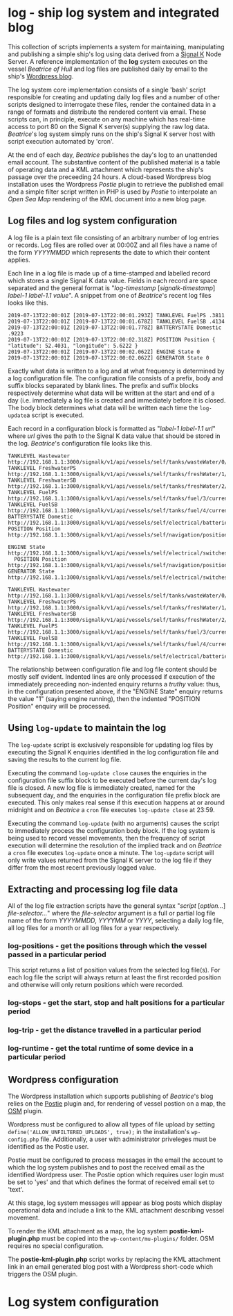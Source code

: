 # log - ship log system and integrated blog

This collection of scripts implements a system for maintaining, manipulating and publishing a simple ship's log using data derived from a
[Signal K](http://www.signalk.org) Node Server.
A reference implementation of the __log__ system executes on the vessel _Beatrice of Hull_ and log files are published daily by email to the ship's
[Wordpress blog](http://www.pdjr.eu/).

The log system core implementation consists of a single 'bash' script responsible for creating and updating daily log files and a number of other scripts designed to interrogate these files, render the contained data in a range of formats and distribute the rendered content via email.
These scripts can, in principle, execute on any machine which has real-time access to port 80 on the Signal K server(s)  supplying the raw log data.
_Beatrice_'s log system simply runs on the ship's Signal K server host with script execution automated by 'cron'.

At the end of each day, _Beatrice_ publishes the day's log to an unattended email account. The substantive content of the published material is a table of operating data and a KML attachment which represents the ship's passage over the preceeding 24 hours.
A cloud-based Wordpress blog installation uses the Wordpress _Postie_ plugin to retrieve the published email and a simple filter script written in PHP is used by _Postie_ to interpolate an _Open Sea Map_ rendering of the KML document into a new blog page.

## Log files and log system configuration

A log file is a plain text file consisting of an arbitrary number of log entries or records.
Log files are rolled over at 00:00Z and all files have a name of the form _YYYYMMDD_ which represents the date to which their content applies.

Each line in a log file is made up of a time-stamped and labelled record which stores a single Signal K data value.
Fields in each record are space separated and the general format is "_log-timestamp_ [_signalk-timestamp_] _label-1_ _label-1.1_ _value_".
A snippet from one of _Beatrice_'s recent log files looks like this.
```
2019-07-13T22:00:01Z [2019-07-13T22:00:01.293Z] TANKLEVEL FuelPS .3811
2019-07-13T22:00:01Z [2019-07-13T22:00:01.678Z] TANKLEVEL FuelSB .4134
2019-07-13T22:00:01Z [2019-07-13T22:00:01.778Z] BATTERYSTATE Domestic .9223
2019-07-13T22:00:01Z [2019-07-13T22:00:02.318Z] POSITION Position { "latitude": 52.4031, "longitude": 5.6222 }
2019-07-13T22:00:01Z [2019-07-13T22:00:02.062Z] ENGINE State 0
2019-07-13T22:00:01Z [2019-07-13T22:00:02.062Z] GENERATOR State 0
```
Exactly what data is written to a log and at what frequency is determined by a log configuration file.
The configuration file consists of a prefix, body and suffix blocks separated by blank lines.
The prefix and suffix blocks respectively determine what data will be written at the start and end of a day (i.e. immediately a log file is created and immediately before it is closed.
The body block determines what data will be written each time the `log-update`a script is executed.

Each record in a configuration block is formatted as "_label-1_ _label-1.1_ _url_" where _url_ gives the path to the Signal K data value that should be stored in the log.
_Beatrice_'s configuration file looks like this.
```
TANKLEVEL Wastewater http://192.168.1.1:3000/signalk/v1/api/vessels/self/tanks/wasteWater/0/currentLevel
TANKLEVEL FreshwaterPS http://192.168.1.1:3000/signalk/v1/api/vessels/self/tanks/freshWater/1/currentLevel
TANKLEVEL FreshwaterSB http://192.168.1.1:3000/signalk/v1/api/vessels/self/tanks/freshWater/2/currentLevel
TANKLEVEL FuelPS http://192.168.1.1:3000/signalk/v1/api/vessels/self/tanks/fuel/3/currentLevel
TANKLEVEL FuelSB http://192.168.1.1:3000/signalk/v1/api/vessels/self/tanks/fuel/4/currentLevel
BATTERYSTATE Domestic http://192.168.1.1:3000/signalk/v1/api/vessels/self/electrical/batteries/258/capacity/stateOfCharge
POSITION Position http://192.168.1.1:3000/signalk/v1/api/vessels/self/navigation/position

ENGINE State http://192.168.1.1:3000/signalk/v1/api/vessels/self/electrical/switches/16/16/state
  POSITION Position http://192.168.1.1:3000/signalk/v1/api/vessels/self/navigation/position
GENERATOR State http://192.168.1.1:3000/signalk/v1/api/vessels/self/electrical/switches/16/14/state

TANKLEVEL Wastewater http://192.168.1.1:3000/signalk/v1/api/vessels/self/tanks/wasteWater/0/currentLevel
TANKLEVEL FreshwaterPS http://192.168.1.1:3000/signalk/v1/api/vessels/self/tanks/freshWater/1/currentLevel
TANKLEVEL FreshwaterSB http://192.168.1.1:3000/signalk/v1/api/vessels/self/tanks/freshWater/2/currentLevel
TANKLEVEL FuelPS http://192.168.1.1:3000/signalk/v1/api/vessels/self/tanks/fuel/3/currentLevel
TANKLEVEL FuelSB http://192.168.1.1:3000/signalk/v1/api/vessels/self/tanks/fuel/4/currentLevel
BATTERYSTATE Domestic http://192.168.1.1:3000/signalk/v1/api/vessels/self/electrical/batteries/258/capacity/stateOfCharge
```
The relationship between configuration file and log file content should be mostly self evident.
Indented lines are only processed if execution of the immediately preceeding non-indented enquiry returns a _truthy_ value: thus, in the configuration presented above, if the "ENGINE State" enquiry returns the value "1" (saying engine running), then the indented "POSITION Position" enquiry will be processed.

## Using `log-update` to maintain the log

The `log-update` script is exclusively responsible for updating log files by executing the Signal K enquiries identified in the log configuration file and saving the results to the current log file.

Executing the command `log-update close` causes the enquiries in the configuration file suffix block to be executed before the current day's log file is closed.
A new log file is immediately created, named for the subsequent day, and the enquiries in the configuration file prefix block are executed.
This only makes real sense if this execution happens at or around midnight and on _Beatrice_ a `cron` file executes `log-update close` at 23:59.

Executing the command `log-update` (with no arguments) causes the script to immediately process the configuration body block.
If the log system is being used to record vessel movements, then the frequency of script execution will determine the resolution of the implied track and on _Beatrice_ a `cron` file executes `log-update` once a minute.
The `log-update` script will only write values returned from the Signal K server to the log file if they differ from the most recent previously logged value.

## Extracting and processing log file data

All of the log file extraction scripts have the general syntax "_script_ [_option..._] _file-selector..._" where the _file-selector_ argument is a full or partial log file name of the form _YYYYMMDD_, _YYYYMM_ or _YYYY_, selecting a daily log file, all log files for a month or all log files for a year respectively.

### log-positions - get the positions through which the vessel passed in a particular period

This script returns a list of position values from the selected log file(s).  For each log file the script will always return at least the first recorded position and otherwise will only return positions which were recorded.
### log-stops - get the start, stop and halt positions for a particular period
### log-trip - get the distance travelled in a particular period
### log-runtime - get the total runtime of some device in a particular period


## Wordpress configuration

The Wordpress installation which supports publishing of _Beatrice_'s blog relies on the
[Postie](https://wordpress.org/plugins/postie/)
plugin and, for rendering of vessel postion on a map, the
[OSM](https://wordpress.org/plugins/osm/)
plugin.  

Wordpress must be configured to allow all types of file upload by setting `define('ALLOW_UNFILTERED_UPLOADS', true);` in the installation's `wp-config.php` file. Additionally, a user with administrator priveleges must be identified as the Postie user.

Postie must be configured to process messages in the email the account to which the log system publishes and to post the received email as the identified Wordpress user.  The Postie option which requires user login must be set to 'yes' and that which defines the format of received email set to 'text'.

At this stage, log system messages will appear as blog posts which display operational data and include a link to the KML attachment describing vessel movement.

To render the KML attachment as a map, the log system __postie-kml-plugin.php__ must be copied into the `wp-content/mu-plugins/` folder.  OSM requires no special configuration.

The __postie-kml-plugin.php__ script works by replacing the KML attachment link in an email generated blog post with a Wordpress short-code which triggers the OSM plugin.

# Log system configuration


